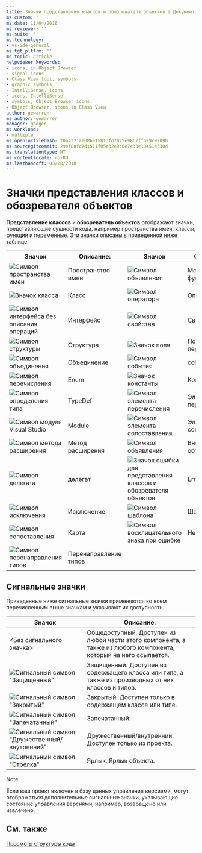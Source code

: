 ```yaml
---
title: Значки представления классов и обозревателя объектов | Документы Майкрософт
ms.custom: ''
ms.date: 11/04/2016
ms.reviewer: ''
ms.suite: ''
ms.technology:
- vs-ide-general
ms.tgt_pltfrm: ''
ms.topic: article
helpviewer_keywords:
- icons, in Object Browser
- signal icons
- Class View tool, symbols
- graphic symbols
- IntelliSense, icons
- icons, IntelliSense
- symbols, Object Browser icons
- Object Browser, icons in Class View
author: gewarren
ms.author: gewarren
manager: ghogen
ms.workload:
- multiple
ms.openlocfilehash: f0a4371ae086e158f3fd7025e9867ffb99c92090
ms.sourcegitcommit: 29ef88fc7d1511f05e32e9c6e7433e184514330d
ms.translationtype: HT
ms.contentlocale: ru-RU
ms.lasthandoff: 03/28/2018
---
```

# <a name="class-view-and-object-browser-icons"></a>Значки представления классов и обозревателя объектов

**Представление классов** и **обозреватель объектов** отображают значки, представляющие сущности кода, например пространства имен, классы, функции и переменные. Эти значки описаны в приведенной ниже таблице.

|Значок|Описание:|Значок|Описание:|
|----------|-----------------|----------|-----------------|
|![Символ пространства имен](../ide/media/vxnamespace_icon.gif "vxNamespace_Icon")|Пространство имен|![Символ объявления](../ide/media/vxmethod_icon.gif "vxMethod_Icon")|Метод или функция|
|![Значок класса](../ide/media/vxclass_icon.gif "vxClass_Icon")|Класс|![Символ оператора](../ide/media/vxoperator_icon.gif "vxOperator_Icon")|Оператор|  
|![Символ интерфейса без описания операций](../ide/media/vxinterface_icon.gif "vxInterface_Icon")|Интерфейс|![Символ свойства](../ide/media/vxproperty_icon.gif "vxProperty_Icon")|Свойство.|
|![Символ структуры](../ide/media/vxstruct_icon.gif "vxStruct_Icon")|Структура|![Значок поля](../ide/media/vxfield_icon.gif "vxField_Icon")|Поле или переменная|  
|![Символ объединения](../ide/media/vxunion_icon.gif "vxUnion_Icon")|Объединение|![Символ события](../ide/media/vxevent_icon.gif "vxEvent_Icon")|событие|  
|![Символ перечисления](../ide/media/vxenum_icon.gif "vxEnum_Icon")|Enum|![Значок константы](../ide/media/vxconstant_icon.gif "vxConstant_Icon")|Константа|  
|![Символ определения типа](../ide/media/vxtypedef_icon.gif "vxTypeDef_Icon")|TypeDef|![Символ элемента перечисления](../ide/media/vxenumitem_icon.gif "vxEnumItem_Icon")|Элемент перечисления|  
|![Символ модуля Visual Studio](../ide/media/vxmodule_icon.gif "vxModule_Icon")|Module|![Символ элемента сопоставления](../ide/media/vxmapitem_icon.gif "vxMapItem_Icon")|Элемент сопоставления|  
|![Символ метода расширения](../ide/media/extensionmethod.gif "ExtensionMethod")|Метод расширения|![Символ объявления](../ide/media/vxmethod_icon.gif "vxMethod_Icon")|Внешнее объявление|  
|![Символ делегата](../ide/media/vxdelegate_icon.gif "vxDelegate_Icon")|делегат|![Значок ошибки для представления классов и обозревателя объектов](../ide/media/erroricon.gif "ErrorIcon")|Error|  
|![Символ исключения](../ide/media/vxexception_icon.gif "vxException_Icon")|Исключение|![Символ шаблона](../ide/media/vxtemplate_icon.gif "vxTemplate_Icon")|Шаблон|  
|![Символ сопоставления](../ide/media/vxmap_icon.gif "vxMap_Icon")|Карта|![Символ восклицательного знака при ошибке](../ide/media/vxerror_icon.gif "vxError_Icon")|Неизвестно|  
|![Символ перенаправления типов](../ide/media/ob_type_forward.gif "ob_type_forward")|Перенаправление типов|||  

## <a name="signal-icons"></a>Сигнальные значки

Приведенные ниже сигнальные значки применяются ко всем перечисленным выше значкам и указывают их доступность.

|Значок|Описание:|
|----------|-----------------|  
|\<Без сигнального значка>|Общедоступный. Доступен из любой части этого компонента, а также из любого компонента, который на него ссылается.|  
|![Сигнальный символ "Защищенный"](../ide/media/vxsignal_icon_key.gif "vxSignal_Icon_Key")|Защищенный. Доступен из содержащего класса или типа, а также из производных от них классов и типов.|  
|![Сигнальный символ "Закрытый"](../ide/media/vxsignal_icon_lock.gif "vxSignal_Icon_Lock")|Закрытый. Доступен только в содержащем классе или типе.|  
|![Сигнальный символ "Запечатанный"](../ide/media/vxsignal_icon_envelope.gif "vxSignal_Icon_Envelope")|Запечатанный.|  
|![Сигнальный символ "Дружественный&#47;внутренний"](../ide/media/vxsignal_icon_diamond.gif "vxSignal_Icon_Diamond")|Дружественный/внутренний. Доступен только из проекта.|  
|![Сигнальный символ "Стрелка"](../ide/media/vxsignal_icon_arrow.gif "vxSignal_Icon_Arrow")|Ярлык. Ярлык объекта.|

> [!NOTE]
> Если ваш проект включен в базу данных управления версиями, могут отображаться дополнительные сигнальные значки, указывающие состояние управления версиями, например, возвращено или извлечено.

## <a name="see-also"></a>См. также

[Просмотр структуры кода](../ide/viewing-the-structure-of-code.md)